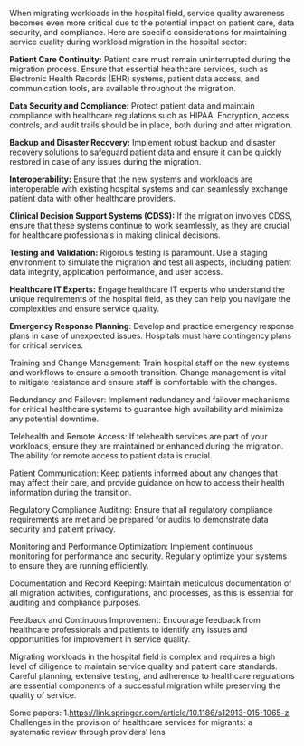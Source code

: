 
When migrating workloads in the hospital field, service quality awareness becomes even more critical due to the potential impact on patient care, data security, and compliance. Here are specific considerations for maintaining service quality during workload migration in the hospital sector:

**Patient Care Continuity:** Patient care must remain uninterrupted during the migration process. Ensure that essential healthcare services, such as Electronic Health Records (EHR) systems, patient data access, and communication tools, are available throughout the migration.

**Data Security and Compliance:** Protect patient data and maintain compliance with healthcare regulations such as HIPAA. Encryption, access controls, and audit trails should be in place, both during and after migration.

**Backup and Disaster Recovery:** Implement robust backup and disaster recovery solutions to safeguard patient data and ensure it can be quickly restored in case of any issues during the migration.

**Interoperability:** Ensure that the new systems and workloads are interoperable with existing hospital systems and can seamlessly exchange patient data with other healthcare providers.

**Clinical Decision Support Systems (CDSS):** If the migration involves CDSS, ensure that these systems continue to work seamlessly, as they are crucial for healthcare professionals in making clinical decisions.

**Testing and Validation:** Rigorous testing is paramount. Use a staging environment to simulate the migration and test all aspects, including patient data integrity, application performance, and user access.

**Healthcare IT Experts:** Engage healthcare IT experts who understand the unique requirements of the hospital field, as they can help you navigate the complexities and ensure service quality.

**Emergency Response Planning**: Develop and practice emergency response plans in case of unexpected issues. Hospitals must have contingency plans for critical services.

Training and Change Management: Train hospital staff on the new systems and workflows to ensure a smooth transition. Change management is vital to mitigate resistance and ensure staff is comfortable with the changes.

Redundancy and Failover: Implement redundancy and failover mechanisms for critical healthcare systems to guarantee high availability and minimize any potential downtime.

Telehealth and Remote Access: If telehealth services are part of your workloads, ensure they are maintained or enhanced during the migration. The ability for remote access to patient data is crucial.

Patient Communication: Keep patients informed about any changes that may affect their care, and provide guidance on how to access their health information during the transition.

Regulatory Compliance Auditing: Ensure that all regulatory compliance requirements are met and be prepared for audits to demonstrate data security and patient privacy.

Monitoring and Performance Optimization: Implement continuous monitoring for performance and security. Regularly optimize your systems to ensure they are running efficiently.

Documentation and Record Keeping: Maintain meticulous documentation of all migration activities, configurations, and processes, as this is essential for auditing and compliance purposes.

Feedback and Continuous Improvement: Encourage feedback from healthcare professionals and patients to identify any issues and opportunities for improvement in service quality.

Migrating workloads in the hospital field is complex and requires a high level of diligence to maintain service quality and patient care standards. Careful planning, extensive testing, and adherence to healthcare regulations are essential components of a successful migration while preserving the quality of service.

Some papers: 
1.https://link.springer.com/article/10.1186/s12913-015-1065-z  Challenges in the provision of healthcare services for migrants: a systematic review through providers’ lens
